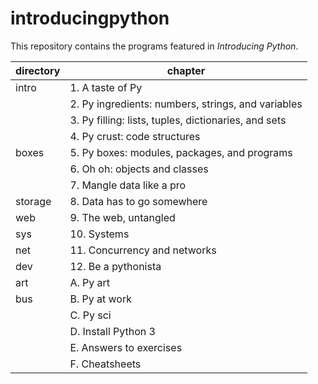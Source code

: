 introducingpython
=================


This repository contains the programs featured in _Introducing Python_.

|directory|chapter|
|---|---|
|intro|  1. A taste of Py
|     |  2. Py ingredients: numbers, strings, and variables
|     |  3. Py filling: lists, tuples, dictionaries, and sets
|     |  4. Py crust: code structures
|boxes|  5. Py boxes: modules, packages, and programs
|     |  6. Oh oh: objects and classes
|     |  7. Mangle data like a pro
|storage|8. Data has to go somewhere
|web  |  9. The web, untangled
|sys  | 10. Systems
|net  | 11. Concurrency and networks
|dev  | 12. Be a pythonista
|art  |  A. Py art
|bus  |  B. Py at work
|     |  C. Py sci
|     |  D. Install Python 3
|     |  E. Answers to exercises
|     |  F. Cheatsheets
